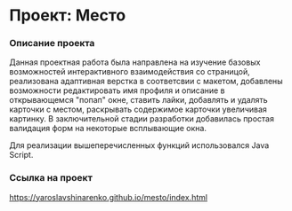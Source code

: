 # Проект: Место

### Описание проекта

Данная проектная работа была направлена на изучение базовых возможностей интерактивного взаимодействия
со страницой, реализована адаптивная верстка в соответсвии с макетом, добавлены возможности редактировать
имя профиля и описание в открывающемся "попап" окне, ставить лайки, добавлять и удалять карточки с местом,
раскрывать содержимое карточки увеличивая картинку. В заключительной стадии разработки добавилась простая
валидация форм на некоторые всплывающие окна.

Для реализации вышеперечисленных функций использовался Java Script.

### Ссылка на проект

https://yaroslavshinarenko.github.io/mesto/index.html
